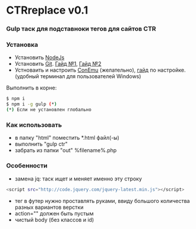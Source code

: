 # CTRreplace v0.1
### Gulp таск для подставноки тегов для сайтов CTR

### Установка
 - Установить [NodeJs](https://nodejs.org)
 - Установить [Git](https://git-scm.com/). [Гайд №1](https://www.youtube.com/playlist?list=PLY4rE9dstrJyTdVJpv7FibSaXB4BHPInb), [Гайд №2](https://www.youtube.com/playlist?list=PLoonZ8wII66iUm84o7nadL-oqINzBLk5g)
 - Устноваить и настроить [ConEmu](http://www.conemu.ru) (желательно), [гайд](https://www.youtube.com/watch?v=x0hw8llIZkY) по настройке. (удобный терминал для пользователей Windows)

 Выполнить в корне:
```sh
$ npm i
$ npm i -g gulp (*)
(*) Если не установлен глобально
```

### Как использовать
 - в папку "html" поместить *.html файл(-ы)
 - выполнить "gulp ctr"
 - забрать из папки "out" %filename%.php


### Особенности
 - замена jq: таск ищет и меняет именно эту строку
 ```sh
 <script src="http://code.jquery.com/jquery-latest.min.js"></script>
 ```
 - тег в футер нужно проставлять руками, ввиду большого количества разных вариантов верстки
 - action="" должен быть пустым
 - чистый body (без классов и id)
